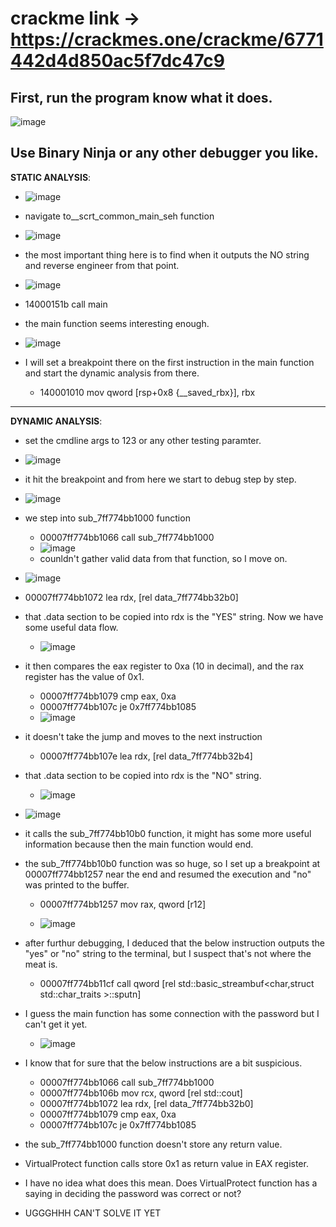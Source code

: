 # crackme link -> https://crackmes.one/crackme/6771442d4d850ac5f7dc47c9


## First, run the program know what it does.
![image](https://github.com/user-attachments/assets/3704be2e-5c62-4b6d-b6e9-3fc8bd013acc)


## Use Binary Ninja or any other debugger you like.

**STATIC ANALYSIS**:
  - ![image](https://github.com/user-attachments/assets/860a1d1d-9a11-478c-b56d-5afd9874b3cb)
  
  - navigate to__scrt_common_main_seh function
  
  - ![image](https://github.com/user-attachments/assets/a63101cb-0504-446c-8e17-21111cd0e27a)
  
  - the most important thing here is to find when it outputs the NO string and reverse engineer from that point.
  
  - ![image](https://github.com/user-attachments/assets/68a22a7b-1f99-460d-b23c-a373bbc8f6c2)
  
  - 14000151b  call    main
  
  - the main function seems interesting enough.
  
  - ![image](https://github.com/user-attachments/assets/eed193fa-b0f6-4646-97d4-7dc650aac72c)

  - I will set a breakpoint there on the first instruction in the main function and start the dynamic analysis from there.
    - 140001010  mov     qword [rsp+0x8 {__saved_rbx}], rbx 

----------------------------------------------------------------------------------------------------------------------------------

**DYNAMIC ANALYSIS**:
  - set the cmdline args to 123 or any other testing paramter.
  
  - ![image](https://github.com/user-attachments/assets/25e76db8-681e-40ca-b684-d89ebfba63d5)

  - it hit the breakpoint and from here we start to debug step by step.
  
  - ![image](https://github.com/user-attachments/assets/439f884a-3231-44da-9174-940a5b0fd9d1)

  - we step into sub_7ff774bb1000 function
    - 00007ff774bb1066  call    sub_7ff774bb1000
    - ![image](https://github.com/user-attachments/assets/72e3ebbb-efca-4d15-9c31-682ba844d967)
    - counldn't gather valid data from that function, so I move on.

  - ![image](https://github.com/user-attachments/assets/81e9aca6-1acc-424d-8f57-aafca36fcd53)

  - 00007ff774bb1072  lea     rdx, [rel data_7ff774bb32b0]
  
  - that .data section to be copied into rdx is the "YES" string. Now we have some useful data flow.
    
    - ![image](https://github.com/user-attachments/assets/8899fa11-d148-463b-bb06-6e1bc3de5e22)
   
  - it then compares the eax register to 0xa (10 in decimal), and the rax register has the value of 0x1.

    - 00007ff774bb1079  cmp     eax, 0xa
    - 00007ff774bb107c  je      0x7ff774bb1085
    - ![image](https://github.com/user-attachments/assets/d9d3cb01-0ea8-4700-9f3b-5b07cae6dc43)
  
  - it doesn't take the jump and moves to the next instruction
    - 00007ff774bb107e  lea     rdx, [rel data_7ff774bb32b4]
      
  - that .data section to be copied into rdx is the "NO" string.

     - ![image](https://github.com/user-attachments/assets/cecf9761-6590-43f1-b3e8-6e90119aa507)

  - ![image](https://github.com/user-attachments/assets/66a79991-c926-48c2-bc11-ae0b4df96101)
    
  - it calls the sub_7ff774bb10b0 function, it might has some more useful information because then the main function would end.
  - the sub_7ff774bb10b0 function was so huge, so I set up a breakpoint at 00007ff774bb1257 near the end and resumed the execution and "no" was printed to the buffer.
    - 00007ff774bb1257  mov     rax, qword [r12]

    - ![image](https://github.com/user-attachments/assets/86473a0e-29aa-4633-ab23-2c2bdcca0830)
   
  - after furthur debugging, I deduced that the below instruction outputs the "yes" or "no" string to the terminal, but I suspect that's not where the meat is.
    - 00007ff774bb11cf  call    qword [rel std::basic_streambuf<char,struct std::char_traits<char> >::sputn] 

  - I guess the main function has some connection with the password but I can't get it yet.
    - ![image](https://github.com/user-attachments/assets/80441880-4af8-46ee-9643-8d298dfa82c2)

  - I know that for sure that the below instructions are a bit suspicious.
    - 00007ff774bb1066  call    sub_7ff774bb1000
    - 00007ff774bb106b  mov     rcx, qword [rel std::cout]
    - 00007ff774bb1072  lea     rdx, [rel data_7ff774bb32b0]
    - 00007ff774bb1079  cmp     eax, 0xa
    - 00007ff774bb107c  je      0x7ff774bb1085

  - the sub_7ff774bb1000 function doesn't store any return value.
  - VirtualProtect function calls store 0x1 as return value in EAX register.
  - I have no idea what does this mean. Does VirtualProtect function has a saying in deciding the password was correct or not?

- UGGGHHH CAN'T SOLVE IT YET

